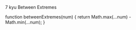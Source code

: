 7 kyu
Between Extremes

function betweenExtremes(num) {
  return Math.max(...num) - Math.min(...num);
}
